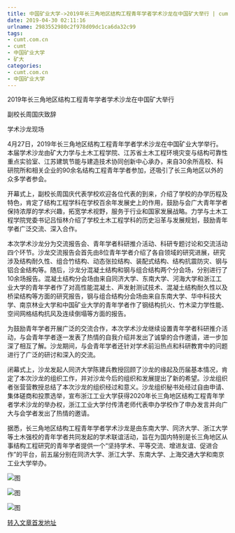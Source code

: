 ```yaml
---
title: 中国矿业大学->2019年长三角地区结构工程青年学者学术沙龙在中国矿大举行 | cumt.com.cn
date: 2019-04-30 02:11:16
urlname: 2983552980c2f978d09dc1ca6da32c99
tags: 
- cumt.com.cn
- cumt
- 中国矿业大学
- 矿大
categories:
- cumt.com.cn
- 中国矿业大学
---
```


2019年长三角地区结构工程青年学者学术沙龙在中国矿大举行

副校长周国庆致辞

学术沙龙现场

4月27日，2019年长三角地区结构工程青年学者学术沙龙在中国矿业大学举行。本届学术沙龙由矿大力学与土木工程学院、江苏省土木工程环境灾变与结构可靠性重点实验室、江苏建筑节能与建造技术协同创新中心承办，来自30余所高校、科研院所和相关企业的90余名结构工程青年学者参加，还吸引了长三角地区以外的众多学者参会。

开幕式上，副校长周国庆代表学校欢迎各位代表的到来，介绍了学校的办学历程及特色，肯定了结构工程学科在学校百余年发展史上的作用，鼓励与会广大青年学者保持浓厚的学术兴趣，拓宽学术视野，服务于行业和国家发展战略。力学与土木工程学院党委书记吕恒林介绍了学校土木工程学科的历史沿革与发展规划，鼓励青年学者广泛交流、深入合作。

本次学术沙龙分为交流报告会、青年学者科研推介活动、科研专题讨论和交流活动四个环节。沙龙交流报告会首先由8位青年学者介绍了各自领域的研究进展，研究涉及结构耐久性、组合竹结构、动态张拉结构、装配式结构、结构抗震防灾、钢与铝合金结构等。随后，沙龙分混凝土结构和钢与组合结构两个分会场，分别进行了10余场报告。混凝土结构分会场由来自同济大学、东南大学、河海大学和浙江工业大学的青年学者作了对高性能混凝土、声发射测试技术、混凝土结构耐久性以及桥梁结构等方面的研究报告，钢与组合结构分会场由来自东南大学、华中科技大学、南京林业大学和中国矿业大学的青年学者作了钢结构抗火、竹木梁力学性能、空间网格结构抗风及连续倒塌等方面的报告。

为鼓励青年学者开展广泛的交流合作，本次学术沙龙继续设置青年学者科研推介活动，与会青年学者逐一发表了热情的自我介绍并发出了诚挚的合作邀请，进一步加深了相互了解。沙龙期间，与会青年学者还针对学术前沿热点和科研教育中的问题进行了广泛的研讨和深入的交流。

闭幕式上，沙龙发起人同济大学陈建兵教授回顾了沙龙的缘起及历届基本情况，肯定了本次沙龙的组织工作，并对沙龙今后的组织和发展提出了新的希望。沙龙组织者张营营教授总结了本次沙龙的组织经过和意义。沙龙组织秘书处经过自由申请、集体磋商和投票选举，宣布浙江工业大学获得2020年长三角地区结构工程青年学者学术沙龙的举办权，浙江工业大学付传清老师代表申办学校作了申办发言并向广大与会学者发出了热情的邀请。

据悉，长三角地区结构工程青年学者学术沙龙是由东南大学、同济大学、浙江大学等土木强校的青年学者共同发起的学术联谊活动，旨在为国内特别是长三角地区从事结构工程研究的青年学者提供一个“坚持学术、平等交流、增进友谊、促进合作”的平台，前五届分别在同济大学、浙江大学、东南大学、上海交通大学和南京工业大学举办。

![图](http://xwzx.cumt.edu.cn/_upload/article/images/31/dd/0fd783464d5c89fa41dfe1a511f7/a4a62190-d16f-4dc7-8286-739e134fb50d.jpg)

![图](http://xwzx.cumt.edu.cn/_upload/article/images/31/dd/0fd783464d5c89fa41dfe1a511f7/736a1d08-0482-4830-b4d6-14e38cb6b659.jpg)

![图](http://xwzx.cumt.edu.cn/_upload/article/images/31/dd/0fd783464d5c89fa41dfe1a511f7/d169f649-d873-4c72-918f-0ad3ef441e52.jpg)

[转入文章首发地址](http://xwzx.cumt.edu.cn/f9/0c/c513a522508/page.htm)